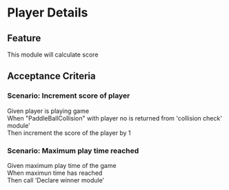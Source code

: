 # Player Details

## Feature

This module will calculate score

## Acceptance Criteria

### Scenario: Increment score of player

Given player is playing game  
When "PaddleBallCollision" with player no is
returned from 'collision check' module'  
Then increment the score of the player by 1

### Scenario: Maximum play time reached

Given maximum play time of the game  
When maximun time has reached  
Then call 'Declare winner module'
